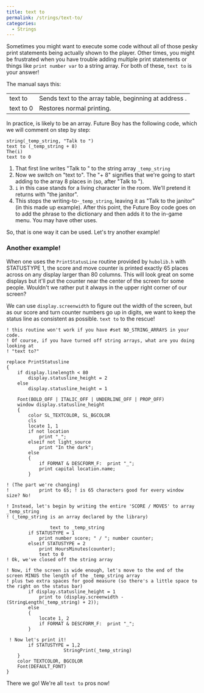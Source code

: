 ```yaml
---
title: text to
permalink: /strings/text-to/
categories: 
  - Strings
---
```


Sometimes you might want to execute some code without all of those pesky
print statements being actually shown to the player. Other times, you
might be frustrated when you have trouble adding multiple print
statements or things like `print number var` to a string array. For both
of these, `text to` is your answer!

The manual says this:

|                 |                                                              |
|-----------------|--------------------------------------------------------------|
| text to <value> | Sends text to the array table, beginning at address <value>. |
| text to 0       | Restores normal printing.                                    |

In practice, <value> is likely to be an array. Future Boy has the
following code, which we will comment on step by step:

```
string(_temp_string, "Talk to ")
text to (_temp_string + 8)
The(i)
text to 0
```

1.  That first line writes "Talk to " to the string array `_temp_string`
2.  Now we switch on "text to". The "+ 8" signifies that we're going to
    start adding to the array 8 places in (so, after "Talk to ").
3.  `i` in this case stands for a living character in the room. We'll
    pretend it returns with "the janitor".
4.  This stops the writing-to-`_temp_string`, leaving it as "Talk to the
    janitor" (in this made up example). After this point, the Future Boy
    code goes on to add the phrase to the dictionary and then adds it to
    the in-game menu. You may have other uses.

So, that is one way it can be used. Let's try another example!

### Another example!

When one uses the `PrintStatusLine` routine provided by `hubolib.h` with
STATUSTYPE 1, the score and move counter is printed exactly 65 places
across on any display larger than 80 columns. This will look great on
some displays but it'll put the counter near the center of the screen
for some people. Wouldn't we rather put it always in the upper right
corner of our screen?

We can use `display.screenwidth` to figure out the width of the screen,
but as our score and turn counter numbers go up in digits, we want to
keep the status line as consistent as possible. `text to` to the rescue!

    ! this routine won't work if you have #set NO_STRING_ARRAYS in your code.
    ! Of course, if you have turned off string arrays, what are you doing looking at
    ! "text to?"

    replace PrintStatusline
    {
        if display.linelength < 80
            display.statusline_height = 2
        else
            display.statusline_height = 1

        Font(BOLD_OFF | ITALIC_OFF | UNDERLINE_OFF | PROP_OFF)
        window display.statusline_height
        {
            color SL_TEXTCOLOR, SL_BGCOLOR
            cls
            locate 1, 1
            if not location
                print "_";
            elseif not light_source
                print "In the dark";
            else
            {
                if FORMAT & DESCFORM_F:  print "_";
                print capital location.name;
            }

    ! (The part we're changing)
    !           print to 65; ! is 65 characters good for every window size? No!

    ! Instead, let's begin by writing the entire 'SCORE / MOVES' to array _temp_string
    ! (_temp_string is an array declared by the library)

                    text to _temp_string
            if STATUSTYPE = 1
                print number score; " / "; number counter;
            elseif STATUSTYPE = 2
                print HoursMinutes(counter);
                text to 0
    ! Ok, we've closed off the string array

    ! Now, if the screen is wide enough, let's move to the end of the screen MINUS the length of the _temp_string array
    ! plus two extra spaces for good measure (so there's a little space to the right on the status bar)
            if display.statusline_height = 1
                print to (display.screenwidth - (StringLength(_temp_string) + 2));
            else
            {
                locate 1, 2
                if FORMAT & DESCFORM_F:  print "_";
            }

     ! Now let's print it!
            if STATUSTYPE = 1,2
                         StringPrint(_temp_string)
        }
        color TEXTCOLOR, BGCOLOR
        Font(DEFAULT_FONT)
    }

There we go! We're all `text to` pros now!
